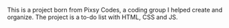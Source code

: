 This is a project born from Pixsy Codes, a coding group I helped create and organize. The project is a to-do list with HTML, CSS and JS.
